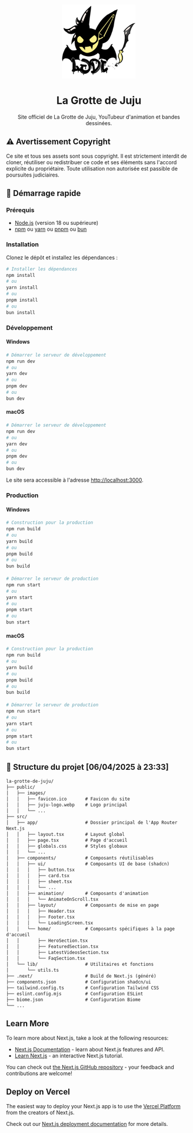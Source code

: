 <div align="center">
    <img src="/public/images/juju-logo.webp" alt="La Grotte de Juju" width="200" />
    <h1>La Grotte de Juju</h1>
    <p>Site officiel de La Grotte de Juju, YouTubeur d'animation et bandes dessinées.</p>
</div>

## ⚠️ Avertissement Copyright

Ce site et tous ses assets sont sous copyright. Il est strictement interdit de cloner, réutiliser ou redistribuer ce code et ses éléments sans l'accord explicite du propriétaire. Toute utilisation non autorisée est passible de poursuites judiciaires.

## 🚀 Démarrage rapide

### Prérequis
- [Node.js](https://nodejs.org/en/) (version 18 ou supérieure)
- [npm](https://www.npmjs.com/) ou [yarn](https://yarnpkg.com/) ou [pnpm](https://pnpm.io/) ou [bun](https://bun.sh/)

### Installation

Clonez le dépôt et installez les dépendances :

```bash
# Installer les dépendances
npm install
# ou
yarn install
# ou
pnpm install
# ou
bun install
```

### Développement

#### Windows
```bash
# Démarrer le serveur de développement
npm run dev
# ou
yarn dev
# ou
pnpm dev
# ou
bun dev
```

#### macOS
```bash
# Démarrer le serveur de développement
npm run dev
# ou
yarn dev
# ou
pnpm dev
# ou
bun dev
```

Le site sera accessible à l'adresse [http://localhost:3000](http://localhost:3000).

### Production

#### Windows
```bash
# Construction pour la production
npm run build
# ou
yarn build
# ou
pnpm build
# ou
bun build

# Démarrer le serveur de production
npm run start
# ou
yarn start
# ou
pnpm start
# ou
bun start
```

#### macOS
```bash
# Construction pour la production
npm run build
# ou
yarn build
# ou
pnpm build
# ou
bun build

# Démarrer le serveur de production
npm run start
# ou
yarn start
# ou
pnpm start
# ou
bun start
```

## 📁 Structure du projet [06/04/2025 à 23:33]
```
la-grotte-de-juju/
├── public/
│   ├── images/
│   │   ├── favicon.ico       # Favicon du site
│   │   ├── juju-logo.webp    # Logo principal
│   │   └── ... 
├── src/
│   ├── app/                  # Dossier principal de l'App Router Next.js
│   │   ├── layout.tsx        # Layout global
│   │   ├── page.tsx          # Page d'accueil
│   │   ├── globals.css       # Styles globaux
│   │   └── ... 
│   ├── components/           # Composants réutilisables
│   │   ├── ui/               # Composants UI de base (shadcn)
│   │   │   ├── button.tsx
│   │   │   ├── card.tsx
│   │   │   ├── sheet.tsx
│   │   │   └── ...
│   │   ├── animation/        # Composants d'animation 
│   │   │   └── AnimateOnScroll.tsx
│   │   ├── layout/           # Composants de mise en page
│   │   │   ├── Header.tsx
│   │   │   ├── Footer.tsx
│   │   │   └── LoadingScreen.tsx
│   │   └── home/             # Composants spécifiques à la page d'accueil
│   │       ├── HeroSection.tsx
│   │       ├── FeaturedSection.tsx
│   │       ├── LatestVideosSection.tsx
│   │       └── FaqSection.tsx
│   └── lib/                  # Utilitaires et fonctions
│       └── utils.ts
├── .next/                    # Build de Next.js (généré)
├── components.json           # Configuration shadcn/ui
├── tailwind.config.ts        # Configuration Tailwind CSS
├── eslint.config.mjs         # Configuration ESLint
├── biome.json                # Configuration Biome
└── ... 
```
## Learn More

To learn more about Next.js, take a look at the following resources:

- [Next.js Documentation](https://nextjs.org/docs) - learn about Next.js features and API.
- [Learn Next.js](https://nextjs.org/learn) - an interactive Next.js tutorial.

You can check out [the Next.js GitHub repository](https://github.com/vercel/next.js) - your feedback and contributions are welcome!

## Deploy on Vercel

The easiest way to deploy your Next.js app is to use the [Vercel Platform](https://vercel.com/new?utm_medium=default-template&filter=next.js&utm_source=create-next-app&utm_campaign=create-next-app-readme) from the creators of Next.js.

Check out our [Next.js deployment documentation](https://nextjs.org/docs/app/building-your-application/deploying) for more details.
